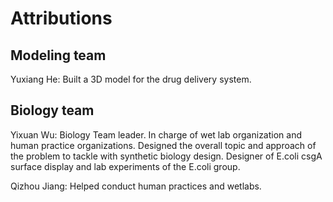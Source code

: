 # Attributions

## Modeling team

Yuxiang He:
Built a 3D model for the drug delivery system.

## Biology team

Yixuan Wu:
Biology Team leader.
In charge of wet lab organization and human practice organizations.
Designed the overall topic and approach of the problem to tackle
with synthetic biology design. Designer of E.coli csgA surface display
and lab experiments of the E.coli group.

Qizhou Jiang:
Helped conduct human practices and wetlabs.
